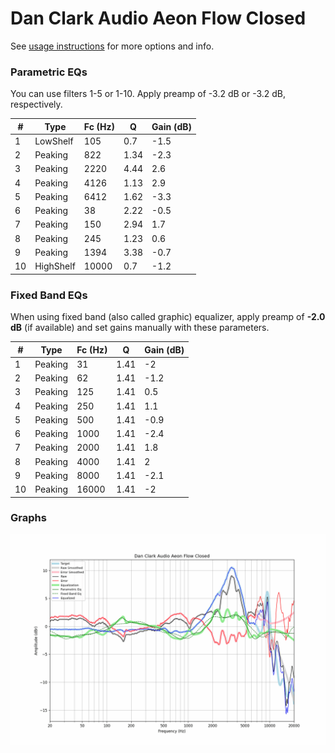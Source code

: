 # Dan Clark Audio Aeon Flow Closed
See [usage instructions](https://github.com/jaakkopasanen/AutoEq#usage) for more options and info.

### Parametric EQs
You can use filters 1-5 or 1-10. Apply preamp of -3.2 dB or -3.2 dB, respectively.

|   # | Type      |   Fc (Hz) |    Q |   Gain (dB) |
|-----|-----------|-----------|------|-------------|
|   1 | LowShelf  |       105 | 0.7  |        -1.5 |
|   2 | Peaking   |       822 | 1.34 |        -2.3 |
|   3 | Peaking   |      2220 | 4.44 |         2.6 |
|   4 | Peaking   |      4126 | 1.13 |         2.9 |
|   5 | Peaking   |      6412 | 1.62 |        -3.3 |
|   6 | Peaking   |        38 | 2.22 |        -0.5 |
|   7 | Peaking   |       150 | 2.94 |         1.7 |
|   8 | Peaking   |       245 | 1.23 |         0.6 |
|   9 | Peaking   |      1394 | 3.38 |        -0.7 |
|  10 | HighShelf |     10000 | 0.7  |        -1.2 |

### Fixed Band EQs
When using fixed band (also called graphic) equalizer, apply preamp of **-2.0 dB** (if available) and set gains manually with these parameters.

|   # | Type    |   Fc (Hz) |    Q |   Gain (dB) |
|-----|---------|-----------|------|-------------|
|   1 | Peaking |        31 | 1.41 |        -2   |
|   2 | Peaking |        62 | 1.41 |        -1.2 |
|   3 | Peaking |       125 | 1.41 |         0.5 |
|   4 | Peaking |       250 | 1.41 |         1.1 |
|   5 | Peaking |       500 | 1.41 |        -0.9 |
|   6 | Peaking |      1000 | 1.41 |        -2.4 |
|   7 | Peaking |      2000 | 1.41 |         1.8 |
|   8 | Peaking |      4000 | 1.41 |         2   |
|   9 | Peaking |      8000 | 1.41 |        -2.1 |
|  10 | Peaking |     16000 | 1.41 |        -2   |

### Graphs
![](./Dan%20Clark%20Audio%20Aeon%20Flow%20Closed.png)
